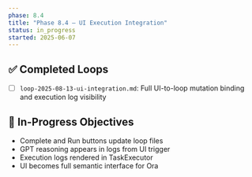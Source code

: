 ```yaml
---
phase: 8.4
title: "Phase 8.4 – UI Execution Integration"
status: in_progress
started: 2025-06-07
---
```


## ✅ Completed Loops

- [ ] `loop-2025-08-13-ui-integration.md`: Full UI-to-loop mutation binding and execution log visibility

## 🔧 In-Progress Objectives

- Complete and Run buttons update loop files
- GPT reasoning appears in logs from UI trigger
- Execution logs rendered in TaskExecutor
- UI becomes full semantic interface for Ora
